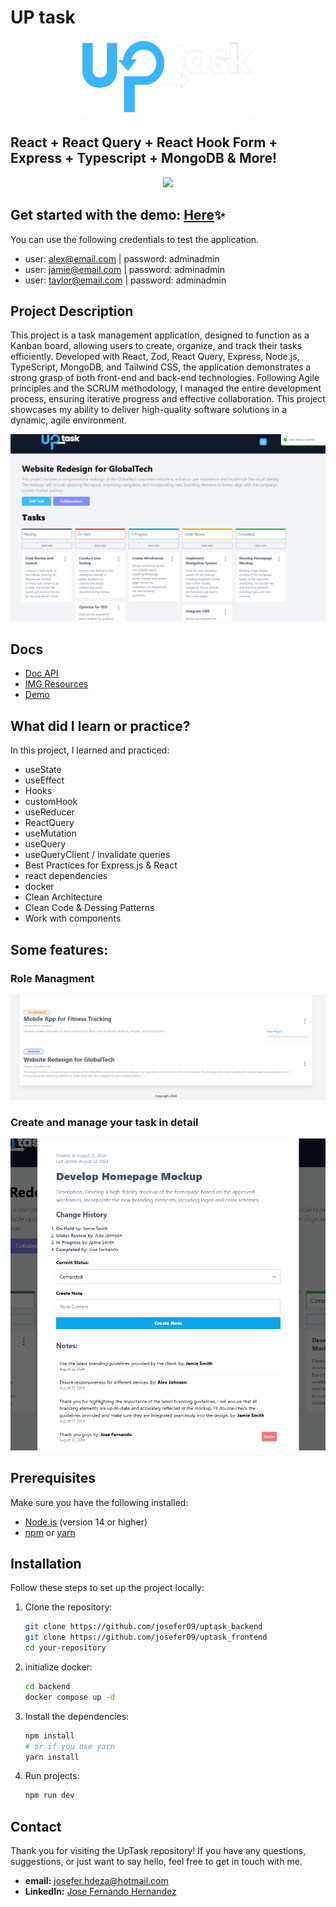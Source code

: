 # UP task


<div align="center">
  <img src="./backend/public/screen/logo_dark.png" alt="logo" width="280" height="120">
</div>

## React + React Query + React Hook Form + Express + Typescript + MongoDB & More!
<div align="center">
    <img src="https://skillicons.dev/icons?i=ts,react,express,tailwind,mongodb,nodejs,vite,docker,postman,html,css,htmx)](https://skillicons.dev">
</div>


## Get started with the demo: [Here](https://uptask-frontend-ten.vercel.app)✨
You can use the following credentials to test the application.
- user: alex@email.com | password: adminadmin
- user: jamie@email.com | password: adminadmin
- user: taylor@email.com | password: adminadmin

## Project Description

This project is a task management application, designed to function as a Kanban board, allowing users to create, organize, and track their tasks efficiently. Developed with React, Zod, React Query, Express, Node.js, TypeScript, MongoDB, and Tailwind CSS, the application demonstrates a strong grasp of both front-end and back-end technologies. Following Agile principles and the SCRUM methodology, I managed the entire development process, ensuring iterative progress and effective collaboration. This project showcases my ability to deliver high-quality software solutions in a dynamic, agile environment.


<div align="center">
  <img src="backend/public/screen/uptask_projectDashboard.png" alt="Dash">
</div>

## Docs

- [Doc API](https://documenter.getpostman.com/view/32058825/2sAXjF8F16)
- [IMG Resources](https://drive.google.com/drive/folders/1YwFhxjxulRxJa4_ociY79lHGho1qs86B?usp=sharing)
- [Demo](https://uptask-frontend-ten.vercel.app/)

  
## What did I learn or practice?

In this project, I learned and practiced:
- useState
- useEffect
- Hooks
- customHook
- useReducer
- ReactQuery
- useMutation
- useQuery
- useQueryClient / invalidate queries
- Best Practices for Express.js & React
- react dependencies
- docker
- Clean Architecture
- Clean Code & Dessing Patterns
- Work with components

## Some features:
### Role Managment
<div align="center">
  <img src="./backend/public/screen/uptask_projectAuth2.png" alt="logo">
</div>

### Create and manage your task in detail
<div align="center">
  <img src="./backend/public/screen/uptask_taskDetail.png" alt="logo">
</div>


## Prerequisites

Make sure you have the following installed:

- [Node.js](https://nodejs.org/) (version 14 or higher)
- [npm](https://www.npmjs.com/) or [yarn](https://yarnpkg.com/)


## Installation

Follow these steps to set up the project locally:

1. Clone the repository:
    ```bash
    git clone https://github.com/josefer09/uptask_backend
    git clone https://github.com/josefer09/uptask_frontend
    cd your-repository
    ```

2. initialize docker:
    ```bash
    cd backend
    docker compose up -d
    ```

3. Install the dependencies:
    ```bash
    npm install
    # or if you use yarn
    yarn install
    ```

4. Run projects:
    ```bash
    npm run dev
    ```

## Contact

Thank you for visiting the UpTask repository! If you have any questions, suggestions, or just want to say hello, feel free to get in touch with me.

- **email:** [josefer.hdeza@hotmail.com](mailto:josefer.hdeza@hotmail.com)
- **LinkedIn:** [Jose Fernando Hernandez](https://www.linkedin.com/in/jos%C3%A9-fernando-hernandez-angulo-7862882b9/)
